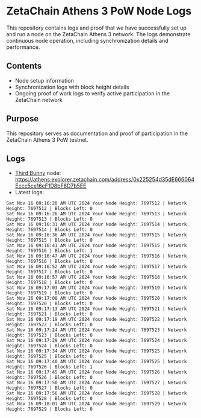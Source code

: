 # ZetaChain Athens 3 PoW Node Logs
This repository contains logs and proof that we have successfully set up and run a node on the ZetaChain Athens 3 network. The logs demonstrate continuous node operation, including synchronization details and performance.

## Contents
- Node setup information
- Synchronization logs with block height details
- Ongoing proof of work logs to verify active participation in the ZetaChain network

## Purpose
This repository serves as documentation and proof of participation in the ZetaChain Athens 3 PoW testnet.

## Logs

- [Third Bunny](https://thirdbunny.xyz/) node: https://athens.explorer.zetachain.com/address/0x225254d35dE666064Eccc5ce16eF1D8bF8D7b5EE
- Latest logs:
```
Sat Nov 16 09:16:20 AM UTC 2024 Your Node Height: 7697512 | Network Height: 7697512 | Blocks Left: 0
Sat Nov 16 09:16:26 AM UTC 2024 Your Node Height: 7697513 | Network Height: 7697513 | Blocks Left: 0
Sat Nov 16 09:16:31 AM UTC 2024 Your Node Height: 7697514 | Network Height: 7697514 | Blocks Left: 0
Sat Nov 16 09:16:36 AM UTC 2024 Your Node Height: 7697515 | Network Height: 7697515 | Blocks Left: 0
Sat Nov 16 09:16:41 AM UTC 2024 Your Node Height: 7697515 | Network Height: 7697516 | Blocks Left: 1
Sat Nov 16 09:16:47 AM UTC 2024 Your Node Height: 7697516 | Network Height: 7697516 | Blocks Left: 0
Sat Nov 16 09:16:52 AM UTC 2024 Your Node Height: 7697517 | Network Height: 7697517 | Blocks Left: 0
Sat Nov 16 09:16:57 AM UTC 2024 Your Node Height: 7697518 | Network Height: 7697518 | Blocks Left: 0
Sat Nov 16 09:17:03 AM UTC 2024 Your Node Height: 7697519 | Network Height: 7697519 | Blocks Left: 0
Sat Nov 16 09:17:08 AM UTC 2024 Your Node Height: 7697520 | Network Height: 7697520 | Blocks Left: 0
Sat Nov 16 09:17:13 AM UTC 2024 Your Node Height: 7697521 | Network Height: 7697521 | Blocks Left: 0
Sat Nov 16 09:17:19 AM UTC 2024 Your Node Height: 7697522 | Network Height: 7697522 | Blocks Left: 0
Sat Nov 16 09:17:24 AM UTC 2024 Your Node Height: 7697523 | Network Height: 7697523 | Blocks Left: 0
Sat Nov 16 09:17:29 AM UTC 2024 Your Node Height: 7697524 | Network Height: 7697524 | Blocks Left: 0
Sat Nov 16 09:17:34 AM UTC 2024 Your Node Height: 7697525 | Network Height: 7697525 | Blocks Left: 0
Sat Nov 16 09:17:40 AM UTC 2024 Your Node Height: 7697525 | Network Height: 7697526 | Blocks Left: 1
Sat Nov 16 09:17:45 AM UTC 2024 Your Node Height: 7697526 | Network Height: 7697526 | Blocks Left: 0
Sat Nov 16 09:17:50 AM UTC 2024 Your Node Height: 7697527 | Network Height: 7697527 | Blocks Left: 0
Sat Nov 16 09:17:56 AM UTC 2024 Your Node Height: 7697528 | Network Height: 7697528 | Blocks Left: 0
Sat Nov 16 09:18:01 AM UTC 2024 Your Node Height: 7697529 | Network Height: 7697529 | Blocks Left: 0
```

